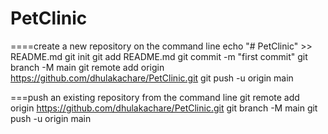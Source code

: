 # PetClinic
====create a new repository on the command line
echo "# PetClinic" >> README.md
git init
git add README.md
git commit -m "first commit"
git branch -M main
git remote add origin https://github.com/dhulakachare/PetClinic.git
git push -u origin main

===push an existing repository from the command line
git remote add origin https://github.com/dhulakachare/PetClinic.git
git branch -M main
git push -u origin main
